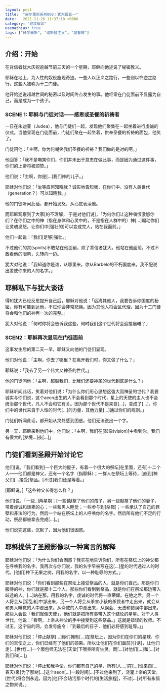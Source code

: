 ```yaml
---
layout: post
title:  "赫尔墨斯系列008：犹大福音一"
date:   2021-11-26 11:37:10 +0800
category: "过度解读"
usemathjax: true
tags: ["赫尔墨斯", "诺斯替主义", "基督教"]
---
```


## 介绍：开始

在背信者犹大庆祝逾越节前三天的一个星期，耶稣向他述说了秘密教义。

耶稣在地上，为人性的奴役施现奇迹。一些人以正义之路行，一些则以忤逆之路行，这些人被称为十二门徒。

他开始述说超越世间的秘密以及时间终点发生的事。他经常在门徒面前不显露为自己，而是成为一个孩子。

### SCENE 1: 耶稣与门徒对话——感恩或圣餐的祈祷者

一日在朱迪亚（Judea），他与门徒们一起，发现他们聚集在一起坐着进行虔诚的仪式。当他显现在门徒面前，门徒们聚在一起坐着，供奉圣餐的祈祷的面包，他笑了。

门徒问他：「主啊，你为何嘲笑我们圣餐的祈祷？我们做的是对的啊。」

他回答：「我不是嘲笑你们，你们并未出于意志在做此事，而是因为通过这件事，你们的上帝将被颂赞。」

他们说：「主啊，你是[...]我们神的儿子。」

耶稣对他们说：「汝等应何知晓我？诚实地告知我，在你们中，没有人类世代（generation？）可以知晓我。」

他的门徒听闻此话，都开始发怒，从心底亵渎他。

而耶稣观察到了大家[的不理解， 于是对他们说]，「为何你们让这种嗔恨激怒你们？在你们之中的神（指在身体和心灵中的，不是指在人群中的）神[...]煽动你们让灵魂发怒。让你们中[强壮的]可以变成完人，站在我面前。」

他们一起说：「我们[足够]强壮。」

不过他们的灵(spirits)不敢站在他面前，除了背信者犹大。他站在他面前，不过不敢看他的眼睛，头转向一边。

犹大对他说：「我知道你是谁，从哪里来。你从Barbelo的不朽国度来。我不配说出差使你来的人的名字。」

## 耶稣私下与犹大谈话

得知犹大已经反思提升自己后，耶稣对他说：「远离其他人，我要告诉你国度的秘密。你有可能到达他，不过你会非常悲痛。因为其他人将会区代理，因为十二门徒将会和他们的神再一次的完整。」

犹大对他说：「何时你将会告诉我这些，何时我们这个世代将会迎接晨曦？」

### SCEN2：耶稣再次显现在门徒面前

这事发生后的第二天一早，耶稣又向他的门徒们显现。

他们对他说：「主啊，你去了哪里？在离开我们时，你又做了什么？」

耶稣说：「我去了另一个伟大又神圣的世代。」

他的门徒问他：「主啊，超越我们，比我们还要神圣的世代到底是什么？」

耶稣听闻此话，笑着对他们说：「为什么你们用心思想这强大而神圣的世代？我要诚实与你们说，这个aeon出生的人不会看到那个时代，星上的天使的主人也不会统治那个世代，凡人不会和它有关。因为那个世代不是来自[...]，变成了[...]。你们中的世代来自于人性的时代[...]的力量，其他力量[...]通过你们的规则。」

门徒们听闻此话，都开始从灵处感到困惑。他们无法说出一个字。

另一天，耶稣来到他们中。他们说：「主啊，我们在[影像(vision)]中看到你，我们有很大的[梦境...]夜[...]」

## 门徒们看到圣殿开始讨论它

他们[说，「我们看到]一个巨大的屋子，有着一个很大的祭坛[在里面，还有]十二个人——他们都是神父，还有一个名字（指耶稣）；一群人在祭坛上等待，[直到]神父们[...接受]祭品。[不过]我们还是等着。」

[耶稣说，]「这些神父长得怎么样？」

他们[说，「一些..]两星期；[一些]献祭了他们的孩子，另一些献祭了他们的妻子，带着虔诚和谦卑的心；一些和男人睡觉；一些参与到[杀戮]；一些承认了自己的罪孽和非法的行为。然后一个站在祭坛上的人呼唤你的名字。然后所有他们不足的行动，祭品都被拿去完成[...]。」

他们说完这些，沉默了，因为他们很困惑。

## 耶稣提供了圣殿影像以一种寓言的解释

耶稣对他们说：「为什么你们会困惑？我实在地告诉你们，所有在祭坛上的神父都在呼唤我的名字。我再次与你们说，我的名字早被写在这[...]星的时代通过人的时代。[他们]种下无果之树，用我的名字，以一种耻辱的方式。」

耶稣对他们说：「你们看到那些在祭坛上接受祭品的人，就是你们自己。那是你们服侍的神，你们就是那十二个人。那些你们看到到祭品，就是你们在祭坛那边带入歧途的人。[...]站在那，用我的名字，虔诚的时代将一直荣耀。在他之后，另一个人将会从[淫乱者]中邹出来，另一个人将会从杀害小孩的杀戮者中走出来，就会从和男人睡觉的人中走出来，从斋戒的人中走出来，从误会、无法和错误中邹出来。那些人会说「我们就像天使」，他们就是把所有事带入这个结论的星星。对于人类世代，他说：「看啊，上帝从神父的手中接受到这些祭品。」这就是错误的牧师。不过王，这宇宙的网，会发号施令：「到最后的日子，他们必将感到耻辱。」」

耶稣对他们说：「停止献祭[...]你们拥有[...]在祭坛上，因为你们在你们的星球、你们的天使之上，你们已经有了他们的硕果。所以让他们在你们面前[引诱]，让他们走[...]世代[...]一个面包师无法在[天堂]下喂养所有生灵。而[...]对他们[...]和[...]对我们和[...]」

耶稣对他们说：「停止和我争论，你们都有自己的星，所有[人....]在[...]谁来自[...春天/泉]为了那树[...]这个aeon[...]一段时间[...]不过他来到了，浇灌上帝的天堂，[世代]将会到永远，因为[他]不会玷污那个时代的[生活旅程]，不过[...]对所有永恒之物来说。」
